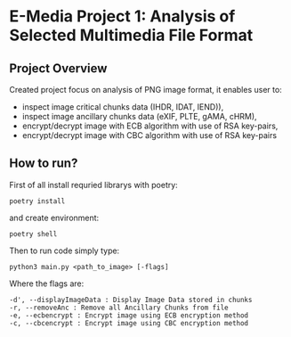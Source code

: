 # E-Media Project 1: Analysis of Selected Multimedia File Format

## Project Overview

Created project focus on analysis of PNG image format, it enables user to:
 - inspect image critical chunks data (IHDR, IDAT, IEND)),
 - inspect image ancillary chunks data (eXIF, PLTE, gAMA, cHRM),
 - encrypt/decrypt image with ECB algorithm with use of RSA key-pairs,
 - encrypt/decrypt image with CBC algorithm with use of RSA key-pairs

## How to run?
First of all install requried librarys with poetry:
```
poetry install
```
and create environment:
```
poetry shell
```


Then to run code simply type:
```
python3 main.py <path_to_image> [-flags]
```

Where the flags are:
```
-d', --displayImageData : Display Image Data stored in chunks
-r, --removeAnc : Remove all Ancillary Chunks from file
-e, --ecbencrypt : Encrypt image using ECB encryption method
-c, --cbcencrypt : Encrypt image using CBC encryption method
```


